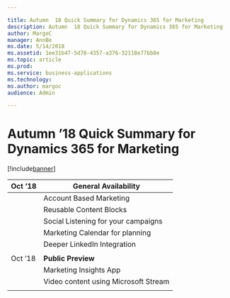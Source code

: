 ```yaml
---

title: Autumn  18 Quick Summary for Dynamics 365 for Marketing
description: Autumn  18 Quick Summary for Dynamics 365 for Marketing
author: MargoC
manager: AnnBe
ms.date: 5/14/2018
ms.assetid: 1ee31b47-5d78-4357-a376-32118e77bb8e
ms.topic: article
ms.prod: 
ms.service: business-applications
ms.technology: 
ms.author: margoc
audience: Admin

---
```

#  Autumn ’18 Quick Summary for Dynamics 365 for Marketing


[!include[banner](../../../../includes/banner.md)]

| Oct ’18 | **General Availability**             |
|---------|--------------------------------------|
|         | Account Based Marketing              |
|         | Reusable Content Blocks              |
|         | Social Listening for your campaigns  |
|         | Marketing Calendar for planning      |
|         | Deeper LinkedIn Integration          |
|         |                                      |
| Oct ’18 | **Public Preview**                   |
|         | Marketing Insights App               |
|         | Video content using Microsoft Stream |
|         |                                      |


